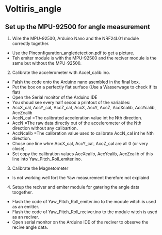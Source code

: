 # Voltiris_angle

## Set up the MPU-92500 for angle measurement

1) Wire the MPU-92500, Arduino Nano and the NRF24L01 module correctly together.
  - Use the Pinconfiguration_angledetection.pdf to get a picture.
  - Teh emiter module is with the MPU-92500 and the reciver module is the same but without the MPU-92500.

2) Calibrate the accelerometer with Accel_calib.ino.
  - Falsh the code onto the Arduino nano asembled in the final box.
  - Put the box on a perfectly flat surface (Use a Wasserwage to check if its flat)
  - Open the Serial monitor of the Arduino IDE
  - You shoud see every half secod a printout of the variables:
  - AccX_cal, AccY_cal, AccZ_cal, AccX, AccY, AccZ,   AccXcalib, AccYcalib, AccZcalib
  - AccN_cal  =The calibrated acceleration value int he Nth direction.
  - AccN      =The raw data directly out of the accelerometer of the Nth direction without any calibartion.
  - AccNcalib =The calibration value used to calibrate AccN_cal int he Nth direction.
  - Chose one line whre AccX_cal, AccY_cal, AccZ_cal are all 0 (or very close).
  - Set copy the calibration values AccXcalib, AccYcalib, AccZcalib of this line into Yaw_Pitch_Roll_emiter.ino.
3) Calibrate the Magnetometer
  - Is not working well fort the Yaw measurement therefore not explaind
4) Setup the reciver and emiter module for gatering the angle data toogether.
  - Flash the code of Yaw_Pitch_Roll_emiter.ino to the module witch is used as an emitter.
  - Flash the code of Yaw_Pitch_Roll_reciver.ino to the module witch is used as an reciver.
  - Open serial monitor on the Arduino IDE of the reciver to observe the recive angle data. 

